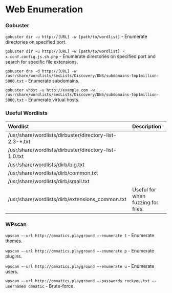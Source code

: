 # Web Enumeration

### Gobuster

```gobuster dir -u http://[URL] -w [path/to/wordlist]``` - Enumerate directories on specified port.

```gobuster dir -u http://[URL] -w [path/to/wordlist] -x.conf.config.js.sh.php``` - Enumerate directories on specified port and search for specific file extensions.

```gobuster dns -d http://[URL] -w /usr/share/wordlists/SecLists/Discovery/DNS/subdomains-top1million-5000.txt``` - Enumerate subdomains.

```gobuster vhost -u http://example.com -w /usr/share/wordlists/SecLists/Discovery/DNS/subdomains-top1million-5000.txt``` - Enumerate virtual hosts.

### Useful Wordlists

 Wordlist   | Description |
|:--------|:-----------|
| /usr/share/wordlists/dirbuster/directory-list-2.3-*.txt    |  |
| /usr/share/wordlists/dirbuster/directory-list-1.0.txt      |  |
| /usr/share/wordlists/dirb/big.txt                          |  |
| /usr/share/wordlists/dirb/common.txt                       |  |
| /usr/share/wordlists/dirb/small.txt                        |  |
| /usr/share/wordlists/dirb/extensions_common.txt            | Useful for when fuzzing for files. |


### WPscan

```wpscan –-url http://cmnatics.playground –-enumerate t``` - Enumerate themes.

```wpscan –-url http://cmnatics.playground –-enumerate p``` - Enumerate plugins.

```wpscan –-url http://cmnatics.playground –-enumerate u``` - Enumerate users.

```wpscan –-url http://cmnatics.playground –-passwords rockyou.txt –-usernames cmnatic``` - Brute-force.


